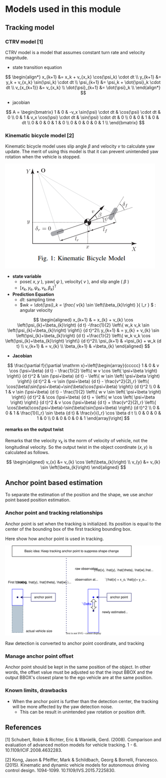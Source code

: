 # Models used in this module

## Tracking model

<!-- cspell:ignore CTRV -->

### CTRV model [1]

CTRV model is a model that assumes constant turn rate and velocity magnitude.

- state transition equation

$$
\begin{align*}
x_{k+1}   &= x_k + v_{x_k} \cos(\psi_k) \cdot dt \\
y_{k+1}   &= y_k + v_{x_k} \sin(\psi_k) \cdot dt \\
\psi_{k+1} &= \psi_k + \dot{\psi}_k \cdot dt \\
v_{x_{k+1}}  &= v_{x_k} \\
\dot{\psi}_{k+1}  &= \dot{\psi}_k \\
\end{align*}
$$

- jacobian

$$
A = \begin{bmatrix}
1 & 0 & -v_x \sin(\psi) \cdot dt & \cos(\psi) \cdot dt & 0 \\
0 & 1 & v_x \cos(\psi) \cdot dt & \sin(\psi) \cdot dt & 0 \\
0 & 0 & 1 & 0 & dt \\
0 & 0 & 0 & 1 & 0 \\
0 & 0 & 0 & 0 & 1 \\
\end{bmatrix}
$$

### Kinematic bicycle model [2]

Kinematic bicycle model uses slip angle $\beta$ and velocity $v$ to calculate yaw update.
The merit of using this model is that it can prevent unintended yaw rotation when the vehicle is stopped.

![kinematic_bicycle_model](image/kinematic_bicycle_model.png)

- **state variable**
  - pose( $x,y$ ), yaw( $\psi$ ), velocity( $v$ ), and slip angle ( $\beta$ )
  - $[x_{k}, y_{k}, \psi_{k}, v_{k}, \beta_{k} ]^\mathrm{T}$
- **Prediction Equation**
  - $dt$: sampling time
  - $w*k = \dot{\psi}\_k = \frac{ v*{k} \sin \left(\beta\_{k}\right) }{ l_r } $ : angular velocity

$$
\begin{aligned}
x_{k+1} & = x_{k} + v_{k} \cos \left(\psi_{k}+\beta_{k}\right) {d t}
            -\frac{1}{2}  \left\{ w_k v_k \sin \left(\psi_{k}+\beta_{k}\right) \right\} {d t}^2\\
y_{k+1} & = y_{k} + v_{k} \sin \left(\psi_{k}+\beta_{k}\right) {d t}
            +\frac{1}{2}  \left\{ w_k v_k \cos \left(\psi_{k}+\beta_{k}\right) \right\} {d t}^2\\
\psi_{k+1} & =\psi_{k} + w_k {d t} \\
v_{k+1} & = v_{k} \\
\beta_{k+1} & =\beta_{k}
\end{aligned}
$$

- **Jacobian**

$$
\frac{\partial f}{\partial \mathrm x}=\left[\begin{array}{ccccc}
1 & 0
 & v \cos (\psi+\beta) {d t} - \frac{1}{2} \left\{ w v \cos \left( \psi+\beta \right) \right\} {d t}^2
 & \sin (\psi+\beta) {d t} - \left\{ w \sin \left( \psi+\beta \right) \right\} {d t}^2
 & -v \sin (\psi+\beta) {d t} - \frac{v^2}{2l_r} \left\{ \cos(\beta)\sin(\psi+\beta)+\sin(\beta)\cos(\psi+\beta) \right\} {d t}^2 \\
0 & 1
 & v \sin (\psi+\beta) {d t} - \frac{1}{2} \left\{ w v \sin \left( \psi+\beta \right) \right\} {d t}^2
 & \cos (\psi+\beta) {d t} + \left\{ w \cos \left( \psi+\beta \right) \right\} {d t}^2
 & v \cos (\psi+\beta) {d t} + \frac{v^2}{2l_r} \left\{ \cos(\beta)\cos(\psi+\beta)-\sin(\beta)\sin(\psi+\beta) \right\} {d t}^2 \\
0 & 0 & 1 & \frac{1}{l_r} \sin \beta {d t} & \frac{v}{l_r} \cos \beta d t \\
0 & 0 & 0 & 1 & 0 \\
0 & 0 & 0 & 0 & 1
\end{array}\right]
$$

#### remarks on the output twist

Remarks that the velocity $v_{k}$ is the norm of velocity of vehicle, not the longitudinal velocity.
So the output twist in the object coordinate $(x,y)$ is calculated as follows.

$$
\begin{aligned}
v_{x} &= v_{k} \cos \left(\beta_{k}\right) \\
v_{y} &= v_{k} \sin \left(\beta_{k}\right)
\end{aligned}
$$

## Anchor point based estimation

To separate the estimation of the position and the shape, we use anchor point based position estimation.

### Anchor point and tracking relationships

Anchor point is set when the tracking is initialized.
Its position is equal to the center of the bounding box of the first tracking bounding box.

Here show how anchor point is used in tracking.

![img](image/anchor_point.drawio.svg)

Raw detection is converted to anchor point coordinate, and tracking

### Manage anchor point offset

Anchor point should be kept in the same position of the object.
In other words, the offset value must be adjusted so that the input BBOX and the output BBOX's closest plane to the ego vehicle are at the same position.

<!-- ![img](image/nearest_corner_or_side.drawio.svg) -->

### Known limits, drawbacks

- When the anchor point is further than the detection center, the tracking will be more affected by the yaw detection noise.
  - This can be result in unintended yaw rotation or position drift.

## References

<!-- cspell:ignore Wanielik, Gerd, ICIF -->

[1] Schubert, Robin & Richter, Eric & Wanielik, Gerd. (2008). Comparison and evaluation of advanced motion models for vehicle tracking. 1 - 6. 10.1109/ICIF.2008.4632283.

<!-- cspell:ignore Pfeiffer, Schildbach, Georg, Borrelli, Francesco -->

[2] Kong, Jason & Pfeiffer, Mark & Schildbach, Georg & Borrelli, Francesco. (2015). Kinematic and dynamic vehicle models for autonomous driving control design. 1094-1099. 10.1109/IVS.2015.7225830.
